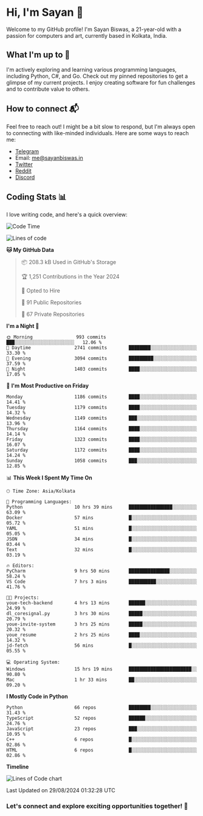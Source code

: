 # Hi, I'm Sayan 👋

Welcome to my GitHub profile! I'm Sayan Biswas, a 21-year-old with a passion for computers and art, currently based in Kolkata, India.

## What I'm up to 🚀

I'm actively exploring and learning various programming languages, including Python, C#, and Go. Check out my pinned repositories to get a glimpse of my current projects. I enjoy creating software for fun challenges and to contribute value to others.

## How to connect 📬

Feel free to reach out! I might be a bit slow to respond, but I'm always open to connecting with like-minded individuals. Here are some ways to reach me:

- [Telegram](https://t.me/dank_as_fuck)
- Email: [me@sayanbiswas.in](mailto:me@sayanbiswas.in)
- [Twitter](https://twitter.com/TheDankDel)
- [Reddit](https://www.reddit.com/user/dank_as_fuck_/)
- [Discord](https://discordapp.com/users/506536929152466945)

## Coding Stats 📊

I love writing code, and here's a quick overview:

<!--START_SECTION:waka-->
![Code Time](http://img.shields.io/badge/Code%20Time-1%2C696%20hrs%2019%20mins-blue)

![Lines of code](https://img.shields.io/badge/From%20Hello%20World%20I%27ve%20Written-5.9%20million%20lines%20of%20code-blue)

**🐱 My GitHub Data** 

> 📦 208.3 kB Used in GitHub's Storage 
 > 
> 🏆 1,251 Contributions in the Year 2024
 > 
> 💼 Opted to Hire
 > 
> 📜 91 Public Repositories 
 > 
> 🔑 67 Private Repositories 
 > 
**I'm a Night 🦉** 

```text
🌞 Morning                993 commits         ███░░░░░░░░░░░░░░░░░░░░░░   12.06 % 
🌆 Daytime                2741 commits        ████████░░░░░░░░░░░░░░░░░   33.30 % 
🌃 Evening                3094 commits        █████████░░░░░░░░░░░░░░░░   37.59 % 
🌙 Night                  1403 commits        ████░░░░░░░░░░░░░░░░░░░░░   17.05 % 
```
📅 **I'm Most Productive on Friday** 

```text
Monday                   1186 commits        ████░░░░░░░░░░░░░░░░░░░░░   14.41 % 
Tuesday                  1179 commits        ████░░░░░░░░░░░░░░░░░░░░░   14.32 % 
Wednesday                1149 commits        ███░░░░░░░░░░░░░░░░░░░░░░   13.96 % 
Thursday                 1164 commits        ████░░░░░░░░░░░░░░░░░░░░░   14.14 % 
Friday                   1323 commits        ████░░░░░░░░░░░░░░░░░░░░░   16.07 % 
Saturday                 1172 commits        ████░░░░░░░░░░░░░░░░░░░░░   14.24 % 
Sunday                   1058 commits        ███░░░░░░░░░░░░░░░░░░░░░░   12.85 % 
```


📊 **This Week I Spent My Time On** 

```text
🕑︎ Time Zone: Asia/Kolkata

💬 Programming Languages: 
Python                   10 hrs 39 mins      ████████████████░░░░░░░░░   63.09 % 
Docker                   57 mins             █░░░░░░░░░░░░░░░░░░░░░░░░   05.72 % 
YAML                     51 mins             █░░░░░░░░░░░░░░░░░░░░░░░░   05.05 % 
JSON                     34 mins             █░░░░░░░░░░░░░░░░░░░░░░░░   03.44 % 
Text                     32 mins             █░░░░░░░░░░░░░░░░░░░░░░░░   03.19 % 

🔥 Editors: 
PyCharm                  9 hrs 50 mins       ███████████████░░░░░░░░░░   58.24 % 
VS Code                  7 hrs 3 mins        ██████████░░░░░░░░░░░░░░░   41.76 % 

🐱‍💻 Projects: 
youe-tech-backend        4 hrs 13 mins       ██████░░░░░░░░░░░░░░░░░░░   24.99 % 
dl_coresignal.py         3 hrs 30 mins       █████░░░░░░░░░░░░░░░░░░░░   20.79 % 
youe-invite-system       3 hrs 25 mins       █████░░░░░░░░░░░░░░░░░░░░   20.32 % 
youe_resume              2 hrs 25 mins       ████░░░░░░░░░░░░░░░░░░░░░   14.32 % 
jd-fetch                 56 mins             █░░░░░░░░░░░░░░░░░░░░░░░░   05.55 % 

💻 Operating System: 
Windows                  15 hrs 19 mins      ███████████████████████░░   90.80 % 
Mac                      1 hr 33 mins        ██░░░░░░░░░░░░░░░░░░░░░░░   09.20 % 
```

**I Mostly Code in Python** 

```text
Python                   66 repos            ████████░░░░░░░░░░░░░░░░░   31.43 % 
TypeScript               52 repos            ██████░░░░░░░░░░░░░░░░░░░   24.76 % 
JavaScript               23 repos            ███░░░░░░░░░░░░░░░░░░░░░░   10.95 % 
C++                      6 repos             █░░░░░░░░░░░░░░░░░░░░░░░░   02.86 % 
HTML                     6 repos             █░░░░░░░░░░░░░░░░░░░░░░░░   02.86 % 
```



**Timeline**

![Lines of Code chart](https://raw.githubusercontent.com/Dank-del/Dank-del/main/assets/bar_graph.png)


 Last Updated on 29/08/2024 01:32:28 UTC
<!--END_SECTION:waka-->

### Let's connect and explore exciting opportunities together! 🚀
